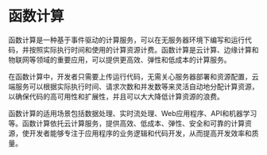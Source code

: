 # 函数计算

函数计算是一种基于事件驱动的计算服务，可以在无服务器环境下编写和运行代码，并按照实际执行时间和使用的计算资源计费。函数计算是云计算、边缘计算和物联网等领域的重要应用，可以提供更高效、弹性和低成本的计算服务。

在函数计算中，开发者只需要上传运行代码，无需关心服务器部署和资源配置，云端服务可以根据实际执行时间、请求次数和并发数等来灵活自动地分配计算资源，以确保代码的高可用性和扩展性，并且可以大大降低计算资源的浪费。

函数计算的适用场景包括数据处理、实时流处理、Web应用程序、API和机器学习等。函数计算依托云计算服务，提供高效、低成本、弹性、安全和可靠的计算资源，使开发者能够专注于应用程序的业务逻辑和代码开发，从而提高开发效率和质量。
